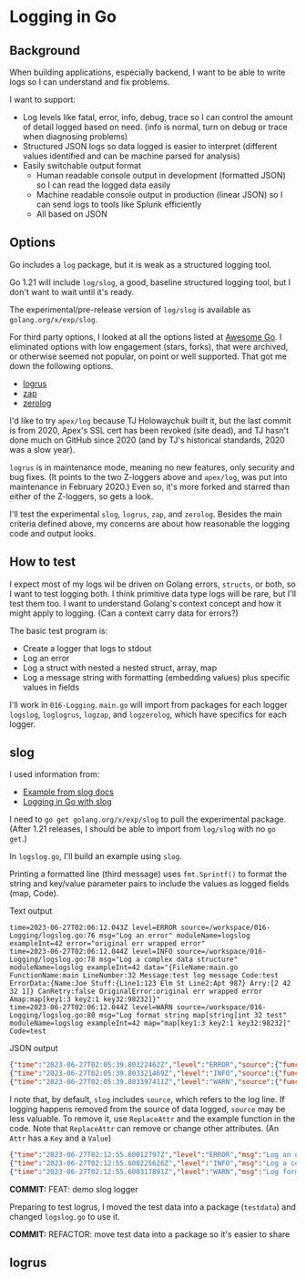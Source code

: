 # Logging in Go

## Background

When building applications, especially backend, I want to be able to write logs so I can understand and fix problems.

I want to support:

* Log levels like fatal, error, info, debug, trace so I can control the amount of detail logged based on need. (info is normal, turn on debug or trace when diagnosing problems)
* Structured JSON logs so data logged is easier to interpret (different values identified and can be machine parsed for analysis)
* Easily switchable output format
  * Human readable console output in development (formatted JSON) so I can read the logged data easily
  * Machine readable console output in production (linear JSON) so I can send logs to tools like Splunk efficiently
  * All based on JSON

## Options

Go includes a `log` package, but it is weak as a structured logging tool.

Go 1.21 will include `log/slog`, a good, baseline structured logging tool, but I don't want to wait until it's ready.

The experimental/pre-release version of `log/slog` is available as `golang.org/x/exp/slog`.

For third party options, I looked at all the options listed at [Awesome Go](https://awesome-go.com/logging). I eliminated options with low engagement (stars, forks), that were archived, or otherwise seemed not popular, on point or well supported. That got me down the following options.

* [logrus](https://github.com/sirupsen/logrus)
* [zap](https://github.com/uber-go/zap)
* [zerolog](https://github.com/rs/zerolog)

I'd like to try `apex/log` because TJ Holowaychuk built it, but the last commit is from 2020, Apex's SSL cert has been revoked (site dead), and TJ hasn't done much on GitHub since 2020 (and by TJ's historical standards, 2020 was a slow year).

`logrus` is in maintenance mode, meaning no new features, only security and bug fixes. (It points to the two Z-loggers above and `apex/log`, was put into maintenance in February 2020.) Even so, it's more forked and starred than either of the Z-loggers, so gets a look.

I'll test the experimental `slog`, `logrus`, `zap`, and `zerolog`. Besides the main criteria defined above, my concerns are about how reasonable the logging code and output looks.

## How to test

I expect most of my logs wil be driven on Golang errors, `structs`, or both, so I want to test logging both. I think primitive data type logs will be rare, but I'll test them too. I want to understand Golang's context concept and how it might apply to logging. (Can a context carry data for errors?)

The basic test program is:

* Create a logger that logs to stdout
* Log an error
* Log a struct with nested a nested struct, array, map
* Log a message string with formatting (embedding values) plus specific values in fields

I'll work in `016-Logging`. `main.go` will import from packages for each logger `logslog`, `loglogrus`, `logzap`, and `logzerolog`, which have specifics for each logger.

## slog

I used information from:

* [Example from slog docs](https://pkg.go.dev/golang.org/x/exp/slog#example-package-Wrapping)
* [Logging in Go with slog](https://thedevelopercafe.com/articles/logging-in-go-with-slog-a7bb489755c2)

I need to `go get golang.org/x/exp/slog` to pull the experimental package. (After 1.21 releases, I should be able to import from `log/slog` with no `go get`.)

In `logslog.go`, I'll build an example using `slog`.

Printing a formatted line (third message) uses `fmt.Sprintf()` to format the string and key/value parameter pairs to include the values as logged fields (map, Code).

Text output

```
time=2023-06-27T02:06:12.043Z level=ERROR source=/workspace/016-Logging/logslog.go:76 msg="Log an error" moduleName=logslog exampleInt=42 error="original err wrapped error"
time=2023-06-27T02:06:12.044Z level=INFO source=/workspace/016-Logging/logslog.go:78 msg="Log a complex data structure" moduleName=logslog exampleInt=42 data="{FileName:main.go FunctionName:main LineNumber:32 Message:test log message Code:test ErrorData:{Name:Joe Stuff:{Line1:123 Elm St Line2:Apt 987} Arry:[2 42 32 1]} CanRetry:false OriginalError:original err wrapped error Amap:map[key1:3 key2:1 key32:98232]}"
time=2023-06-27T02:06:12.044Z level=WARN source=/workspace/016-Logging/logslog.go:80 msg="Log format string map[string]int 32 test" moduleName=logslog exampleInt=42 map="map[key1:3 key2:1 key32:98232]" Code=test
```

JSON output

```json
{"time":"2023-06-27T02:05:39.80322462Z","level":"ERROR","source":{"function":"main.main","file":"/workspace/016-Logging/logslog.go","line":76},"msg":"Log an error","moduleName":"logslog","exampleInt":42,"error":"original err wrapped error"}
{"time":"2023-06-27T02:05:39.803321469Z","level":"INFO","source":{"function":"main.main","file":"/workspace/016-Logging/logslog.go","line":78},"msg":"Log a complex data structure","moduleName":"logslog","exampleInt":42,"data":{"FileName":"main.go","FunctionName":"main","LineNumber":32,"Message":"test log message","Code":"test","ErrorData":{"Name":"Joe","Stuff":{"Line1":"123 Elm St","Line2":"Apt 987"},"Arry":[2,42,32,1]},"CanRetry":false,"OriginalError":{},"Amap":{"key1":3,"key2":1,"key32":98232}}}
{"time":"2023-06-27T02:05:39.803397411Z","level":"WARN","source":{"function":"main.main","file":"/workspace/016-Logging/logslog.go","line":80},"msg":"Log format string map[string]int 32 test","moduleName":"logslog","exampleInt":42,"map":{"key1":3,"key2":1,"key32":98232},"Code":"test"}
```

I note that, by default, `slog` includes `source`, which refers to the log line. If logging happens removed from the source of data logged, `source` may be less valuable. To remove it, use `ReplaceAttr` and the example function in the code. Note that `ReplaceAttr` can remove or change other attributes. (An `Attr` has a `Key` and a `Value`)

```json
{"time":"2023-06-27T02:12:55.60012797Z","level":"ERROR","msg":"Log an error","moduleName":"logslog","exampleInt":42,"error":"original err wrapped error"}
{"time":"2023-06-27T02:12:55.600225626Z","level":"INFO","msg":"Log a complex data structure","moduleName":"logslog","exampleInt":42,"data":{"FileName":"main.go","FunctionName":"main","LineNumber":32,"Message":"test log message","Code":"test","ErrorData":{"Name":"Joe","Stuff":{"Line1":"123 Elm St","Line2":"Apt 987"},"Arry":[2,42,32,1]},"CanRetry":false,"OriginalError":{},"Amap":{"key1":3,"key2":1,"key32":98232}}}
{"time":"2023-06-27T02:12:55.600317891Z","level":"WARN","msg":"Log format string map[string]int 32 test","moduleName":"logslog","exampleInt":42,"map":{"key1":3,"key2":1,"key32":98232},"Code":"test"}
```

**COMMIT:** FEAT: demo slog logger

Preparing to test logrus, I moved the test data into a package (`testdata`) and changed `logslog.go` to use it.

**COMMIT:** REFACTOR: move test data into a package so it's easier to share

## logrus
